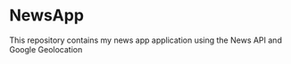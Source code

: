 # NewsApp
 This repository contains my news app application using the News API and Google Geolocation
